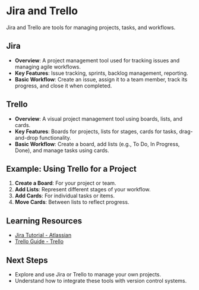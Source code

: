 # Jira and Trello

Jira and Trello are tools for managing projects, tasks, and workflows.

## Jira
- **Overview**: A project management tool used for tracking issues and managing agile workflows.
- **Key Features**: Issue tracking, sprints, backlog management, reporting.
- **Basic Workflow**: Create an issue, assign it to a team member, track its progress, and close it when completed.

## Trello
- **Overview**: A visual project management tool using boards, lists, and cards.
- **Key Features**: Boards for projects, lists for stages, cards for tasks, drag-and-drop functionality.
- **Basic Workflow**: Create a board, add lists (e.g., To Do, In Progress, Done), and manage tasks using cards.

## Example: Using Trello for a Project
1. **Create a Board**: For your project or team.
2. **Add Lists**: Represent different stages of your workflow.
3. **Add Cards**: For individual tasks or items.
4. **Move Cards**: Between lists to reflect progress.

## Learning Resources
- [Jira Tutorial - Atlassian](https://www.atlassian.com/software/jira/guides)
- [Trello Guide - Trello](https://trello.com/guide)

## Next Steps
- Explore and use Jira or Trello to manage your own projects.
- Understand how to integrate these tools with version control systems.
